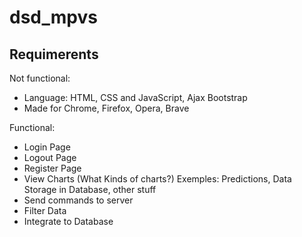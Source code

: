 # dsd_mpvs

## Requimerents

Not functional:

 - Language: HTML, CSS and JavaScript, Ajax Bootstrap
 - Made for Chrome, Firefox, Opera, Brave

Functional:

 - Login Page
 - Logout Page
 - Register Page
 - View Charts (What Kinds of charts?) Exemples: Predictions, Data Storage in Database, other stuff
 - Send commands to server
 - Filter Data
 - Integrate to Database

